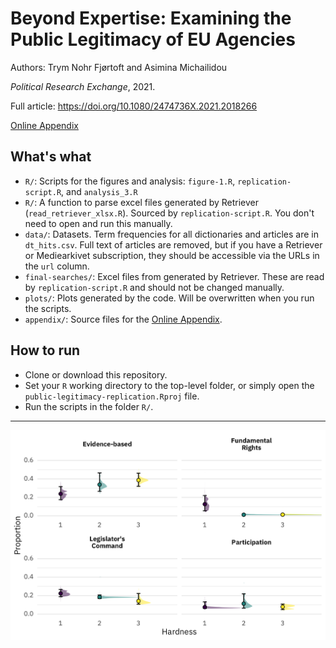 # Beyond Expertise: Examining the Public Legitimacy of EU Agencies

Authors: Trym Nohr Fjørtoft and Asimina Michailidou

*Political Research Exchange*, 2021. 

Full article: https://doi.org/10.1080/2474736X.2021.2018266

[Online Appendix](appendix/online-appendix.pdf)

## What's what

* `R/`: Scripts for the figures and analysis: `figure-1.R`, `replication-script.R`, and `analysis_3.R`
* `R/`: A function to parse excel files generated by Retriever (`read_retriever_xlsx.R`). Sourced by `replication-script.R`. You don't need to open and run this manually. 
* `data/`: Datasets. Term frequencies for all dictionaries and articles are in `dt_hits.csv`. Full text of articles are removed, but if you have a Retriever or Mediearkivet subscription, they should be accessible via the URLs in the `url` column. 
* `final-searches/`: Excel files from generated by Retriever. These are read by `replication-script.R` and should not be changed manually. 
* `plots/`: Plots generated by the code. Will be overwritten when you run the scripts.
* `appendix/`: Source files for the [Online Appendix](appendix/online-appendix.pdf).


## How to run

* Clone or download this repository. 
* Set your `R` working directory to the top-level folder, or simply open the `public-legitimacy-replication.Rproj` file. 
* Run the scripts in the folder `R/`.

***

![](plots/hardness_halfeye.png)
